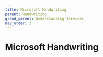 ```yaml
---
title: Microsoft Handwriting
parent: Handwriting
grand_parent: Understanding Services
nav_order: 3
---
```


# Microsoft Handwriting


